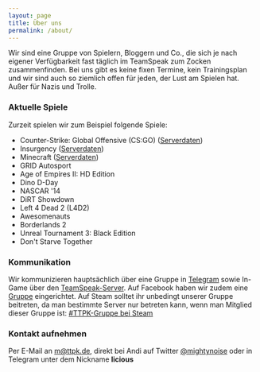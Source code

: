 ```yaml
---
layout: page
title: Über uns
permalink: /about/
---
```


Wir sind eine Gruppe von Spielern, Bloggern und Co., die sich je nach eigener Verfügbarkeit fast täglich im TeamSpeak zum Zocken zusammenfinden. Bei uns gibt es keine fixen Termine, kein Trainingsplan und wir sind auch so ziemlich offen für jeden, der Lust am Spielen hat. Außer für Nazis und Trolle.

### Aktuelle Spiele

Zurzeit spielen wir zum Beispiel folgende Spiele:

* Counter-Strike: Global Offensive (CS:GO) ([Serverdaten](http://wiki.ttpk.de/csgo-server/))
* Insurgency ([Serverdaten](http://wiki.ttpk.de/insurgency-server/))
* Minecraft ([Serverdaten](http://wiki.ttpk.de/minecraft-server/))
* GRID Autosport
* Age of Empires II: HD Edition
* Dino D-Day
* NASCAR '14
* DiRT Showdown
* Left 4 Dead 2 (L4D2)
* Awesomenauts
* Borderlands 2
* Unreal Tournament 3: Black Edition
* Don't Starve Together

### Kommunikation

Wir kommunizieren hauptsächlich über eine Gruppe in [Telegram](https://telegram.org) sowie In-Game über den [TeamSpeak-Server](http://wiki.ttpk.de/teamspeak-server/). Auf Facebook haben wir zudem eine [Gruppe](https://www.facebook.com/groups/437059753100809/) eingerichtet. Auf Steam solltet ihr unbedingt unserer Gruppe beitreten, da man bestimmte Server nur betreten kann, wenn man Mitglied dieser Gruppe ist: [#TTPK-Gruppe bei Steam](http://steamcommunity.com/groups/teamtrackpadkiller)

### Kontakt aufnehmen

Per E-Mail an [m@ttpk.de](mailto:m@ttpk.de), direkt bei Andi auf Twitter [@mightynoise](https://twitter.com/mightynoise) oder in Telegram unter dem Nickname **licious**
